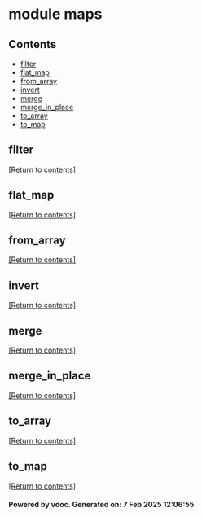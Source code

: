 # module maps


## Contents
- [filter](#filter)
- [flat_map](#flat_map)
- [from_array](#from_array)
- [invert](#invert)
- [merge](#merge)
- [merge_in_place](#merge_in_place)
- [to_array](#to_array)
- [to_map](#to_map)

## filter
[[Return to contents]](#Contents)

## flat_map
[[Return to contents]](#Contents)

## from_array
[[Return to contents]](#Contents)

## invert
[[Return to contents]](#Contents)

## merge
[[Return to contents]](#Contents)

## merge_in_place
[[Return to contents]](#Contents)

## to_array
[[Return to contents]](#Contents)

## to_map
[[Return to contents]](#Contents)

#### Powered by vdoc. Generated on: 7 Feb 2025 12:06:55

